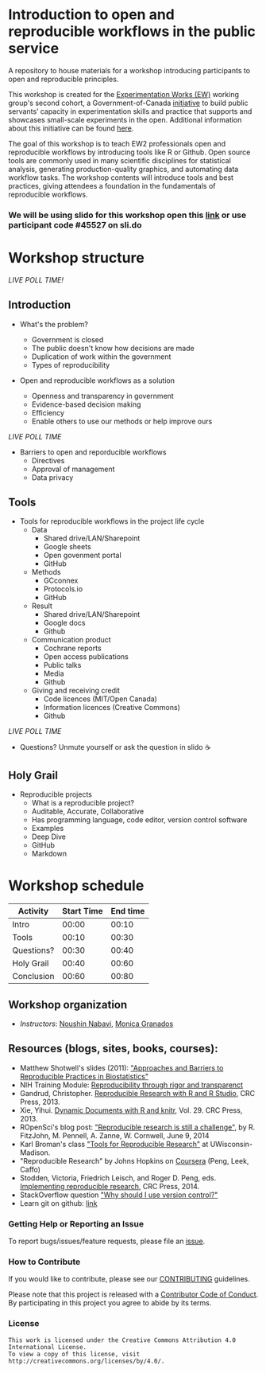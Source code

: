 # Introduction to open and reproducible workflows in the public service

A repository to house materials for a workshop introducing participants to open and reproducible principles.

This workshop is created for the [Experimentation Works (EW)](https://www.canada.ca/en/government/publicservice/modernizing/experimentation-works.html) working group's second cohort, a Government-of-Canada [initiative](https://oecd-opsi.org/innovations/experimentation-works-ew/) to build public servants’ capacity in experimentation skills and practice that supports and showcases small-scale experiments in the open. Additional information about this initiative can be found [here](https://medium.com/@exp_works/experimentation-works-2-2081cb7f49ab).

The goal of this workshop is to teach EW2 professionals open and reproducible workflows by introducing tools like R or Github. Open source tools are commonly used in many scientific disciplines for statistical analysis, generating production-quality graphics, and automating data workflow tasks. The workshop contents will introduce tools and best practices, giving attendees a foundation in the fundamentals of reproducible workflows.

### We will be using slido for this workshop open this [link](https://app.sli.do/event/cco9xulx/live/polls) or use participant code #45527 on sli.do

# Workshop structure

*LIVE POLL TIME!*

## Introduction 
- What's the problem?  <!-- Monica -->
  * Government is closed 
  * The public doesn't know how decisions are made
  * Duplication of work within the government 
  * Types of reproducibility
  
- Open and reproducible workflows as a solution <!-- Noushin -->
  * Openness and transparency in government
  * Evidence-based decision making 
  * Efficiency 
  * Enable others to use our methods or help improve ours

*LIVE POLL TIME*
  
- Barriers to open and reporducible workflows <!-- Monica -->
  * Directives
  * Approval of management
  * Data privacy 

## Tools
- Tools for reproducible workflows in the project life cycle
  * Data  <!-- Noushin -->
    * Shared drive/LAN/Sharepoint
    * Google sheets
    * Open govenment portal 
    * GitHub
  * Methods <!-- Monica -->
    * GCconnex
    * Protocols.io
    * GitHub 
  * Result <!-- Noushin -->
    * Shared drive/LAN/Sharepoint 
    * Google docs 
    * Github 
  * Communication product  <!-- Monica -->
    * Cochrane reports
    * Open access publications
    * Public talks 
    * Media 
    * Github 
  * Giving and receiving credit <!-- Noushin -->
    * Code licences (MIT/Open Canada) 
    * Information licences (Creative Commons) 
    * Github 

*LIVE POLL TIME*
    
- Questions? Unmute yourself or ask the question in slido ☕

## Holy Grail <!-- Noushin and Monica -->
 - Reproducible projects 
    * What is a reproducible project? 
     * Auditable, Accurate, Collaborative 
     * Has programming language, code editor, version control software
    * Examples
    * Deep Dive
     * GitHub
     * Markdown  
     
# Workshop schedule

| Activity    | Start Time | End time |
|-------------|------------|----------|
| Intro       | 00:00      | 00:10    |
| Tools       | 00:10      | 00:30    |
| Questions?  | 00:30      | 00:40    |
| Holy Grail  | 00:40      | 00:60    |
| Conclusion  | 00:60      | 00:80    |


## Workshop organization
- _Instructors_: [Noushin Nabavi](https://github.com/NoushinN), [Monica Granados](https://github.com/Monsauce)


## Resources (blogs, sites, books, courses):
- Matthew Shotwell's slides (2011): ["Approaches and Barriers to Reproducible Practices in Biostatistics"](https://rstudio-pubs-static.s3.amazonaws.com/177032_7be0bffdc2274d679c03b7228ac7b91f.html)
- NIH Training Module: [Reproducibility through rigor and transparenct](https://grants.nih.gov/reproducibility/module_1/presentation.html)
- Gandrud, Christopher. [Reproducible Research with R and R Studio](https://englianhu.files.wordpress.com/2016/01/reproducible-research-with-r-and-studio-2nd-edition.pdf), CRC Press, 2013.
- Xie, Yihui. [Dynamic Documents with R and knitr](http://static.latexstudio.net/wp-content/uploads/2014/03/DDR-Yihui-Xie-Chap1-3.pdf), Vol. 29. CRC Press, 2013.
- ROpenSci's blog post: ["Reproducible research is still a challenge"](https://ropensci.org/blog/2014/06/09/reproducibility/), by R. FitzJohn, M. Pennell, A. Zanne, W. Cornwell, June 9, 2014
- Karl Broman's class ["Tools for Reproducible Research"](http://kbroman.org/Tools4RR/) at UWisconsin-Madison. 
- "Reproducible Research" by Johns Hopkins on [Coursera](https://www.coursera.org/learn/reproducible-research) (Peng, Leek, Caffo) 
- Stodden, Victoria, Friedrich Leisch, and Roger D. Peng, eds. [Implementing reproducible research](https://www.jstatsoft.org/article/view/v061b02/v61b02.pdf), CRC Press, 2014.
- StackOverflow question ["Why should I use version control?"](https://stackoverflow.com/questions/1408450/why-should-i-use-version-control#:~:text=Version%20control%20gives%20you%20the,using%20tools.)
- Learn git on github: [link](https://try.github.io/levels/1/challenges/1)




### Getting Help or Reporting an Issue

To report bugs/issues/feature requests, please file an [issue](https://github.com/NoushinN/reproducible_research/issues).


### How to Contribute

If you would like to contribute, please see our [CONTRIBUTING](CONTRIBUTING.md) guidelines.

Please note that this project is released with a [Contributor Code of Conduct](CODE_OF_CONDUCT.md). By participating in this project you agree to abide by its terms.


### License


```
This work is licensed under the Creative Commons Attribution 4.0 International License.
To view a copy of this license, visit http://creativecommons.org/licenses/by/4.0/.
```
